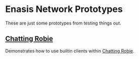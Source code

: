 # Enasis Network Prototypes

These are just some prototypes from testing things out.

## [Chatting Robie](/chatbot)
Demonstrates how to use builtin clients within
[Chatting Robie](https://github.com/enasisnetwork/enrobie).
